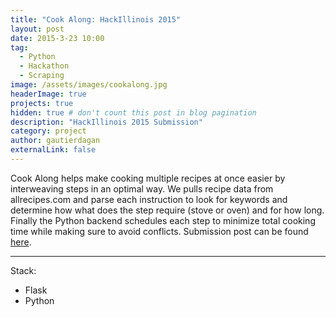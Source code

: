 ```yaml
---
title: "Cook Along: HackIllinois 2015"
layout: post
date: 2015-3-23 10:00
tag:
  - Python
  - Hackathon
  - Scraping
image: /assets/images/cookalong.jpg
headerImage: true
projects: true
hidden: true # don't count this post in blog pagination
description: "HackIllinois 2015 Submission"
category: project
author: gautierdagan
externalLink: false
---
```


Cook Along helps make cooking multiple recipes at once easier by
interweaving steps in an optimal way. We pulls recipe data from allrecipes.com
and parse each instruction to look for keywords and determine how what does the step require (stove or oven) and for how long. Finally the Python backend schedules each step to minimize total cooking time while making sure to avoid conflicts. Submission post can be found [here](https://hackillinois2015s.devpost.com/submissions/33952-cook-along).

---
Stack:

- Flask
- Python

